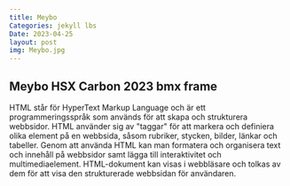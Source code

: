 ```yaml
---
title: Meybo
Categories: jekyll lbs
Date: 2023-04-25
layout: post
img: Meybo.jpg
---
```


## Meybo HSX Carbon 2023 bmx frame
HTML står för HyperText Markup Language och är ett programmeringsspråk som används för att skapa och strukturera webbsidor. HTML använder sig av "taggar" för att markera och definiera olika element på en webbsida, såsom rubriker, stycken, bilder, länkar och tabeller. Genom att använda HTML kan man formatera och organisera text och innehåll på webbsidor samt lägga till interaktivitet och multimediaelement. HTML-dokument kan visas i webbläsare och tolkas av dem för att visa den strukturerade webbsidan för användaren.